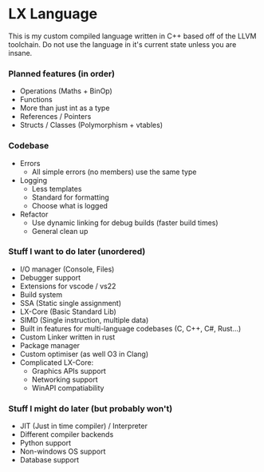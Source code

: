 # LX Language

This is my custom compiled language written in C++ based off of the LLVM toolchain. Do not use the language in it's current state unless you are insane.

### Planned features (in order)
- Operations (Maths + BinOp)
- Functions
- More than just int as a type
- References / Pointers
- Structs / Classes (Polymorphism + vtables)

### Codebase
- Errors
    - All simple errors (no members) use the same type
- Logging
    - Less templates
    - Standard for formatting
    - Choose what is logged
- Refactor
    - Use dynamic linking for debug builds (faster build times)
    - General clean up

### Stuff I want to do later (unordered)
- I/O manager (Console, Files)
- Debugger support
- Extensions for vscode / vs22
- Build system
- SSA (Static single assignment)
- LX-Core (Basic Standard Lib)
- SIMD (Single instruction, multiple data)
- Built in features for multi-language codebases (C, C++, C#, Rust...)
- Custom Linker written in rust
- Package manager
- Custom optimiser (as well O3 in Clang)
- Complicated LX-Core:
    - Graphics APIs support
    - Networking support
    - WinAPI compatiability

### Stuff I might do later (but probably won't)
- JIT (Just in time compiler) / Interpreter
- Different compiler backends
- Python support
- Non-windows OS support
- Database support
